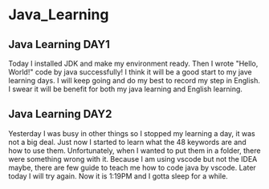 # Java_Learning
## Java Learning DAY1
Today I installed JDK and make my environment ready. Then I wrote "Hello, World!" code by java successfully! I think it will be a good start to my jave learning days. I will keep going and do my best to record my step in English. I swear it will be benefit for both my java learning and English learning.

## Java Learning DAY2
Yesterday I was busy in other things so I stopped my learning a day, it was not a big deal. Just now I started to learn what the 48 keywords are and how to use them. Unfortunately, when I wanted to put them in a folder, there were something wrong with it. Because I am using vscode but not the IDEA maybe, there are few guide to teach me how to code java by vscode. Later today I will try again. Now it is 1:19PM and I gotta sleep for a while.